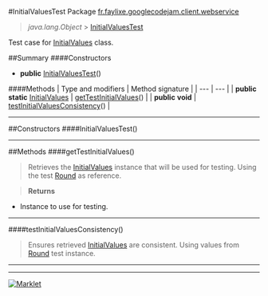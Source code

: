 #InitialValuesTest
Package [fr.faylixe.googlecodejam.client.webservice](README.md)<br>

> *java.lang.Object* > <a href="InitialValuesTest.md">InitialValuesTest</a>

Test case for <a href="InitialValues.md">InitialValues</a> class.

##Summary
####Constructors
* **public** [InitialValuesTest](#initialvaluestest)()

####Methods
| Type and modifiers | Method signature |
| --- | --- |
| **public static** <a href="InitialValues.md">InitialValues</a> | [getTestInitialValues](#gettestinitialvalues)() |
| **public** **void** | [testInitialValuesConsistency](#testinitialvaluesconsistency)() |

---


##Constructors
####InitialValuesTest()
> 


---


##Methods
####getTestInitialValues()
> Retrieves the <a href="InitialValues.md">InitialValues</a>
 instance that will be used for testing.
 Using the test <a href="../Round.md">Round</a> as reference.

> **Returns**
* Instance to use for testing.


---

####testInitialValuesConsistency()
> Ensures retrieved <a href="InitialValues.md">InitialValues</a> are
 consistent. Using values from <a href="../Round.md">Round</a>
 test instance.


---

---

[![Marklet](https://img.shields.io/badge/Generated%20by-Marklet-green.svg)](https://github.com/Faylixe/marklet)